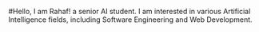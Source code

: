 #Hello, I am Rahaf! a senior AI student.
I am interested in various Artificial Intelligence fields, including Software Engineering and Web Development.
<br>


